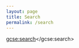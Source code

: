 ```yaml
---
layout: page
title: Search
permalink: /search
---
```


<script>
	var results = new RegExp('[\?&]q=([^&#]*)').exec(window.location.href);
	$("input[name=q]").val(results[1] || '');
</script>

<script>
	(function() {
		var cx = '000152751295590832558:29llhg8imvi';
		var gcse = document.createElement('script');
		gcse.type = 'text/javascript';
		gcse.async = true;
		gcse.src = 'https://cse.google.com/cse.js?cx=' + cx;
		var s = document.getElementsByTagName('script')[0];
		s.parentNode.insertBefore(gcse, s);
	})();
</script>
<gcse:search></gcse:search>

